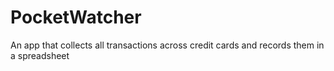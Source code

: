 # PocketWatcher
An app that collects all transactions across credit cards and records them in a spreadsheet
